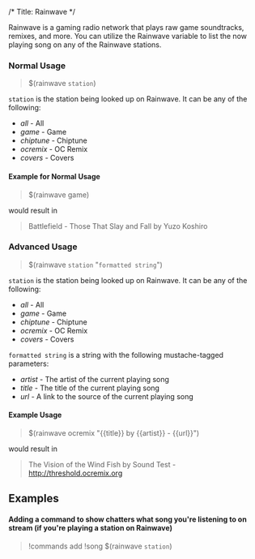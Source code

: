 /*
Title: Rainwave
*/

Rainwave is a gaming radio network that plays raw game soundtracks, remixes, and more. You can utilize the Rainwave variable to list the now playing song on any of the Rainwave stations.

### Normal Usage

> $(rainwave `station`)

`station` is the station being looked up on Rainwave. It can be any of the following:

* *all* - All
* *game* - Game
* *chiptune* - Chiptune
* *ocremix* - OC Remix
* *covers* - Covers

#### Example for Normal Usage

> $(rainwave game)

would result in

> Battlefield - Those That Slay and Fall by Yuzo Koshiro

### Advanced Usage

> $(rainwave `station` "`formatted string`")

`station` is the station being looked up on Rainwave. It can be any of the following:

* *all* - All
* *game* - Game
* *chiptune* - Chiptune
* *ocremix* - OC Remix
* *covers* - Covers

`formatted string` is a string with the following mustache-tagged parameters:

* *artist* - The artist of the current playing song
* *title* - The title of the current playing song
* *url* - A link to the source of the current playing song

#### Example Usage

> $(rainwave ocremix "{{title}} by {{artist}} - {{url}}")

would result in

> The Vision of the Wind Fish by Sound Test - http://threshold.ocremix.org

## Examples

#### Adding a command to show chatters what song you're listening to on stream (if you're playing a station on Rainwave)

> !commands add !song $(rainwave `station`)
